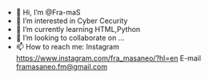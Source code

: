 - 👋 Hi, I’m @Fra-maS
- 👀 I’m interested in Cyber Cecurity
- 🌱 I’m currently learning HTML,Python
- 💞️ I’m looking to collaborate on ...
- 📫 How to reach me:
        Instagram https://www.instagram.com/fra_masaneo/?hl=en 
        E-mail framasaneo.fm@gmail.com

<!---
Fra-maS/Fra-maS is a ✨ special ✨ repository because its `README.md` (this file) appears on your GitHub profile.
You can click the Preview link to take a look at your changes.
--->
